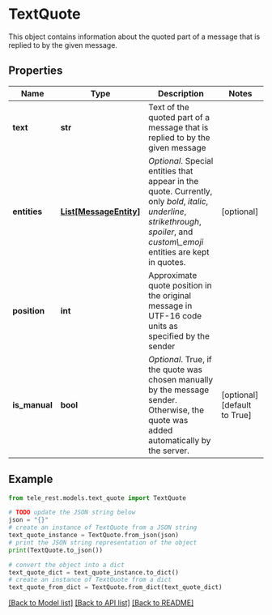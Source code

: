 # TextQuote

This object contains information about the quoted part of a message that is replied to by the given message.

## Properties

Name | Type | Description | Notes
------------ | ------------- | ------------- | -------------
**text** | **str** | Text of the quoted part of a message that is replied to by the given message | 
**entities** | [**List[MessageEntity]**](MessageEntity.md) | *Optional*. Special entities that appear in the quote. Currently, only *bold*, *italic*, *underline*, *strikethrough*, *spoiler*, and *custom\\_emoji* entities are kept in quotes. | [optional] 
**position** | **int** | Approximate quote position in the original message in UTF-16 code units as specified by the sender | 
**is_manual** | **bool** | *Optional*. True, if the quote was chosen manually by the message sender. Otherwise, the quote was added automatically by the server. | [optional] [default to True]

## Example

```python
from tele_rest.models.text_quote import TextQuote

# TODO update the JSON string below
json = "{}"
# create an instance of TextQuote from a JSON string
text_quote_instance = TextQuote.from_json(json)
# print the JSON string representation of the object
print(TextQuote.to_json())

# convert the object into a dict
text_quote_dict = text_quote_instance.to_dict()
# create an instance of TextQuote from a dict
text_quote_from_dict = TextQuote.from_dict(text_quote_dict)
```
[[Back to Model list]](../README.md#documentation-for-models) [[Back to API list]](../README.md#documentation-for-api-endpoints) [[Back to README]](../README.md)


